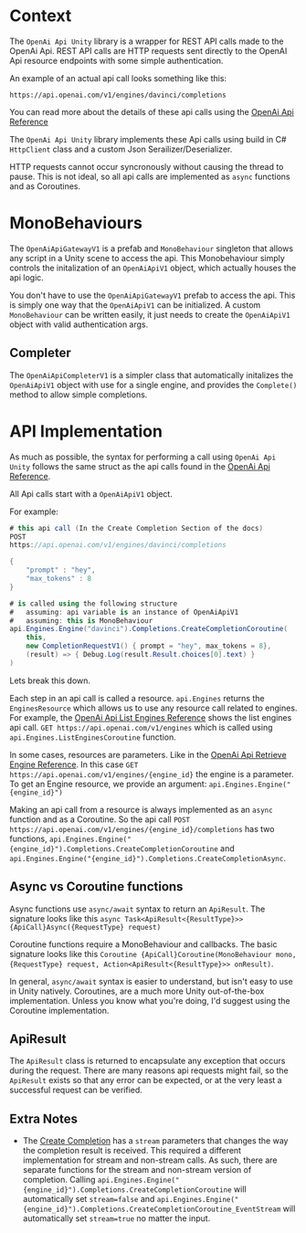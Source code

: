 # Context
The `OpenAi Api Unity` library is a wrapper for REST API calls made to the OpenAi Api. REST API calls are HTTP requests sent directly to the OpenAI Api resource endpoints with some simple authentication. 

An example of an actual api call looks something like this:
```
https://api.openai.com/v1/engines/davinci/completions
```

You can read more about the details of these api calls using the [OpenAi Api Reference](https://beta.openai.com/docs/api-reference)

The `OpenAi Api Unity` library implements these Api calls using build in C# `HttpClient` class and a custom Json Serailizer/Deserializer. 

HTTP requests cannot occur syncronously without causing the thread to pause. This is not ideal, so all api calls are implemented as `async` functions and as Coroutines. 

# MonoBehaviours
The `OpenAiApiGatewayV1` is a prefab and `MonoBehaviour` singleton that allows any script in a Unity scene to access the api. This Monobehaviour simply controls the initalization of an `OpenAiApiV1` object, which actually houses the api logic. 

You don't have to use the `OpenAiApiGatewayV1` prefab to access the api. This is simply one way that the `OpenAiApiV1` can be initialized. A custom `MonoBehaviour` can be written easily, it just needs to create the `OpenAiApiV1` object with valid authentication args. 

## Completer
The `OpenAiApiCompleterV1` is a simpler class that automatically initalizes the `OpenAiApiV1` object with use for a single engine, and provides the `Complete()` method to allow simple completions. 

# API Implementation
As much as possible, the syntax for performing a call using `OpenAi Api Unity` follows the same struct as the api calls found in the [OpenAi Api Reference](https://beta.openai.com/docs/api-reference). 

All Api calls start with a `OpenAiApiV1` object. 

For example:

```csharp
# this api call (In the Create Completion Section of the docs)
POST
https://api.openai.com/v1/engines/davinci/completions

{
    "prompt" : "hey",
    "max_tokens" : 8
}

# is called using the following structure 
#   assuming: api variable is an instance of OpenAiApiV1
#   assuming: this is MonoBehaviour
api.Engines.Engine("davinci").Completions.CreateCompletionCoroutine(
    this, 
    new CompletionRequestV1() { prompt = "hey", max_tokens = 8},
    (result) => { Debug.Log(result.Result.choices[0].text) }
)
```

Lets break this down.

Each step in an api call is called a resource. `api.Engines` returns the `EnginesResource` which allows us to use any resource call related to engines. For example, the [OpenAi Api List Engines Reference](https://beta.openai.com/docs/api-reference/list-engines) shows the list engines api call. `GET
https://api.openai.com/v1/engines` which is called using `api.Engines.ListEnginesCoroutine` function.

In some cases, resources are parameters. Like in the [OpenAi Api Retrieve Engine Reference](https://beta.openai.com/docs/api-reference/retrieve-engine). In this case `GET https://api.openai.com/v1/engines/{engine_id}` the engine is a parameter. To get an Engine resource, we provide an argument: `api.Engines.Engine("{engine_id}")`

Making an api call from a resource is always implemented as an `async` function and as a Coroutine. So the api call `POST https://api.openai.com/v1/engines/{engine_id}/completions` has two functions, `api.Engines.Engine("{engine_id}").Completions.CreateCompletionCoroutine` and `api.Engines.Engine("{engine_id}").Completions.CreateCompletionAsync`.

## Async vs Coroutine functions
Async functions use `async/await` syntax to return an `ApiResult`. The signature looks like this `async Task<ApiResult<{ResultType}>> {ApiCall}Async({RequestType} request)`

Coroutine functions require a MonoBehaviour and callbacks. The basic signature looks like this `Coroutine {ApiCall}Coroutine(MonoBehaviour mono, {RequestType} request, Action<ApiResult<{ResultType}>> onResult)`. 

In general, `async/await` syntax is easier to understand, but isn't easy to use in Unity natively. Coroutines, are a much more Unity out-of-the-box implementation. Unless you know what you're doing, I'd suggest using the Coroutine implementation. 

## ApiResult
The `ApiResult` class is returned to encapsulate any exception that occurs during the request. There are many reasons api requests might fail, so the `ApiResult` exists so that any error can be expected, or at the very least a successful request can be verified. 

## Extra Notes
* The [Create Completion](https://beta.openai.com/docs/api-reference/create-completion) has a `stream` parameters that changes the way the completion result is received. This required a different implementation for stream and non-stream calls. As such, there are separate functions for the stream and non-stream version of completion. Calling `api.Engines.Engine("{engine_id}").Completions.CreateCompletionCoroutine` will automatically set `stream=false` and `api.Engines.Engine("{engine_id}").Completions.CreateCompletionCoroutine_EventStream` will automatically set `stream=true` no matter the input.